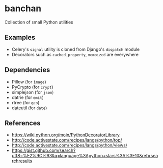 # banchan

Collection of small Python utilities

## Examples

- Celery's `signal` utility is cloned from Django's `dispatch` module
- Decorators such as `cached_property`, `memoized` are everywhere

## Dependencies

- Pillow (for `image`)
- PyCrypto (for `crypt`)
- simplejson (for `json`)
- datrie (for `emit`)
- rtree (for `geo`)
- dateutil (for `date`)

## References

- https://wiki.python.org/moin/PythonDecoratorLibrary
- http://code.activestate.com/recipes/langs/python/top/
- http://code.activestate.com/recipes/langs/python/views/
- https://gist.github.com/search?utf8=%E2%9C%93&q=language%3Apython+stars%3A%3E10&ref=searchresults
